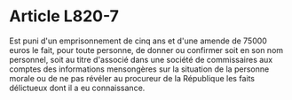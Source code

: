 # Article L820-7

Est puni d'un emprisonnement de cinq ans et d'une amende de 75000 euros le fait, pour toute personne, de donner ou confirmer soit en son nom personnel, soit au titre d'associé dans une société de commissaires aux comptes des informations mensongères sur la situation de la personne morale ou de ne pas révéler au procureur de la République les faits délictueux dont il a eu connaissance.
